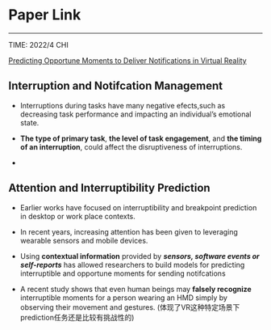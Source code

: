 # Paper Link

---

TIME: 2022/4 CHI

[Predicting Opportune Moments to Deliver Notifications in Virtual Reality](https://doi.org/10.1145/3491102.3517529)


## Interruption and Notifcation Management

* Interruptions during tasks have many negative efects,such as decreasing task performance and impacting an individual’s emotional state.
  
* **The type of primary task**, **the level of task engagement**, and **the timing of an interruption**, could affect the disruptiveness of interruptions.
* 

## Attention and Interruptibility Prediction

* Earlier works have focused on interruptibility and breakpoint prediction in desktop or work place contexts.

* In recent years, increasing attention has been given to leveraging wearable sensors and mobile devices.

* Using **contextual information** provided by ***sensors, software events or self-reports*** has allowed researchers to build models for predicting interruptible and opportune moments for sending notifcations

* A recent study shows that even human beings may **falsely recognize** interruptible moments for a person wearing an HMD simply by observing their movement and gestures. (体现了VR这种特定场景下prediction任务还是比较有挑战性的)
